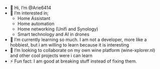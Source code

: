 - 👋 Hi, I’m @Arie6414
- 👀 I’m interested in;
    - Home Assistant
    - Home automation
    - Home networking (Unifi and Synology)
    - Smart technology and AI in drones
- 🌱 I’m currently learning so much. I am not a developer, more like a hobbiest, but i am willing to learn because it is interesting
- 💞️ I’m looking to collaborate on my own wine platform (wine-xplorer.nl) and other cool projects were i can learn
- ⚡ Fun fact: I am good at breaking stuff instead of fixing them.

<!---
Arie6414/Arie6414 is a ✨ special ✨ repository because its `README.md` (this file) appears on your GitHub profile.
You can click the Preview link to take a look at your changes.
--->
